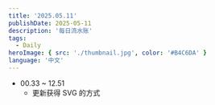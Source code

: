```yaml
---
title: '2025.05.11'
publishDate: 2025-05-11
description: '每日流水账'
tags:
  - Daily
heroImage: { src: './thumbnail.jpg', color: '#B4C6DA' }
language: '中文'
---
```


- 00.33 ~ 12.51
  - 更新获得 SVG 的方式
